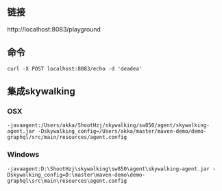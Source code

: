 ## 链接
http://localhost:8083/playground
## 命令
```
curl -X POST localhost:8083/echo -d 'deadea'
```

## 集成skywalking
### OSX
```
-javaagent:/Users/akka/ShootHzj/skywalking/sw850/agent/skywalking-agent.jar -Dskywalking_config=/Users/akka/master/maven-demo/demo-graphql/src/main/resources/agent.config
```
### Windows
```
-javaagent:D:\ShootHzj\skywalking\sw850\agent\skywalking-agent.jar -Dskywalking_config=D:\master\maven-demo\demo-graphql\src\main\resources\agent.config
```
